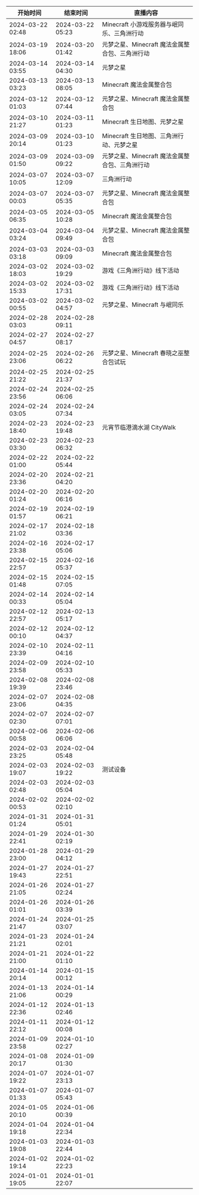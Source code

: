 | 开始时间 | 结束时间 | 直播内容 |
| ---- | ---- | ---- |
| 2024-03-22 02:48 | 2024-03-22 05:23 | Minecraft 小游戏服务器与岷同乐、三角洲行动 |
| 2024-03-19 18:06 | 2024-03-20 01:42 | 元梦之星、Minecraft 魔法金属整合包、三角洲行动 |
| 2024-03-14 03:55 | 2024-03-14 04:30 | 元梦之星 |
| 2024-03-13 03:23 | 2024-03-13 08:05 | Minecraft 魔法金属整合包 |
| 2024-03-12 01:03 | 2024-03-12 07:44 | 元梦之星、Minecraft 魔法金属整合包 |
| 2024-03-10 21:27 | 2024-03-11 01:23 | Minecraft 生日地图、元梦之星 |
| 2024-03-09 20:14 | 2024-03-10 01:23 | Minecraft 生日地图、三角洲行动、元梦之星 |
| 2024-03-09 01:50 | 2024-03-09 09:22 | 元梦之星、Minecraft 魔法金属整合包、三角洲行动 |
| 2024-03-07 10:05 | 2024-03-07 12:09 | 三角洲行动 |
| 2024-03-07 00:03 | 2024-03-07 05:35 | 元梦之星、Minecraft 魔法金属整合包 |
| 2024-03-05 06:35 | 2024-03-05 10:28 | Minecraft 魔法金属整合包 |
| 2024-03-04 03:24 | 2024-03-04 09:49 | 元梦之星、Minecraft 魔法金属整合包 |
| 2024-03-03 03:18 | 2024-03-03 09:09 | Minecraft 魔法金属整合包 |
| 2024-03-02 18:03 | 2024-03-02 19:29 | 游戏《三角洲行动》线下活动 |
| 2024-03-02 15:33 | 2024-03-02 17:31 | 游戏《三角洲行动》线下活动 |
| 2024-03-02 00:55 | 2024-03-02 04:57 | 元梦之星、Minecraft 与岷同乐 |
| 2024-02-28 03:03 | 2024-02-28 09:11 |  |
| 2024-02-27 04:57 | 2024-02-27 08:17 |  |
| 2024-02-25 23:06 | 2024-02-26 06:22 | 元梦之星、Minecraft 春晓之巫整合包试玩 |
| 2024-02-25 21:22 | 2024-02-25 21:37 |  |
| 2024-02-24 23:56 | 2024-02-25 06:06 |  |
| 2024-02-24 03:05 | 2024-02-24 07:34 |  |
| 2024-02-23 18:40 | 2024-02-23 19:48 | 元宵节临港滴水湖 CityWalk |
| 2024-02-23 03:30 | 2024-02-23 06:32 |  |
| 2024-02-22 01:00 | 2024-02-22 05:44 |  |
| 2024-02-20 23:36 | 2024-02-21 04:20 |  |
| 2024-02-20 01:24 | 2024-02-20 06:16 |  |
| 2024-02-19 01:57 | 2024-02-19 06:21 |  |
| 2024-02-17 21:02 | 2024-02-18 03:36 |  |
| 2024-02-16 23:38 | 2024-02-17 05:06 |  |
| 2024-02-15 22:57 | 2024-02-16 05:37 |  |
| 2024-02-15 01:48 | 2024-02-15 07:05 |  |
| 2024-02-14 00:33 | 2024-02-14 05:04 |  |
| 2024-02-12 22:57 | 2024-02-13 05:17 |  |
| 2024-02-12 00:10 | 2024-02-12 04:37 |  |
| 2024-02-10 23:39 | 2024-02-11 04:16 |  |
| 2024-02-09 23:58 | 2024-02-10 05:33 |  |
| 2024-02-08 19:39 | 2024-02-08 23:46 |  |
| 2024-02-07 23:06 | 2024-02-08 04:35 |  |
| 2024-02-07 02:30 | 2024-02-07 07:01 |  |
| 2024-02-06 00:58 | 2024-02-06 06:06 |  |
| 2024-02-03 23:25 | 2024-02-04 05:48 |  |
| 2024-02-03 19:07 | 2024-02-03 19:22 | 测试设备 |
| 2024-02-03 02:48 | 2024-02-03 05:04 |  |
| 2024-02-02 00:53 | 2024-02-02 02:10 |  |
| 2024-01-31 01:24 | 2024-01-31 05:01 |  |
| 2024-01-29 22:41 | 2024-01-30 02:19 |  |
| 2024-01-28 23:00 | 2024-01-29 04:12 |  |
| 2024-01-27 19:43 | 2024-01-27 22:51 |  |
| 2024-01-26 21:05 | 2024-01-27 02:24 |  |
| 2024-01-26 01:01 | 2024-01-26 03:39 |  |
| 2024-01-24 21:47 | 2024-01-25 03:07 |  |
| 2024-01-23 21:21 | 2024-01-24 02:01 |  |
| 2024-01-21 21:00 | 2024-01-22 01:10 |  |
| 2024-01-14 20:14 | 2024-01-15 00:12 |  |
| 2024-01-13 21:06 | 2024-01-14 00:29 |  |
| 2024-01-12 22:36 | 2024-01-13 02:46 |  |
| 2024-01-11 22:12 | 2024-01-12 00:08 |  |
| 2024-01-09 23:58 | 2024-01-10 02:27 |  |
| 2024-01-08 20:17 | 2024-01-09 01:30 |  |
| 2024-01-07 19:22 | 2024-01-07 23:13 |  |
| 2024-01-07 01:33 | 2024-01-07 05:43 |  |
| 2024-01-05 20:10 | 2024-01-06 00:39 |  |
| 2024-01-04 19:18 | 2024-01-04 22:34 |  |
| 2024-01-03 19:08 | 2024-01-03 22:44 |  |
| 2024-01-02 19:14 | 2024-01-02 22:23 |  |
| 2024-01-01 19:05 | 2024-01-01 22:07 |  |
